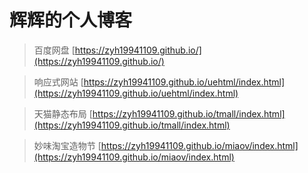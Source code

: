 ﻿# 辉辉的个人博客

> 百度网盘  [https://zyh19941109.github.io/](https://zyh19941109.github.io/)

> 响应式网站  [https://zyh19941109.github.io/uehtml/index.html](https://zyh19941109.github.io/uehtml/index.html)

> 天猫静态布局  [https://zyh19941109.github.io/tmall/index.html](https://zyh19941109.github.io/tmall/index.html)

> 妙味淘宝造物节  [https://zyh19941109.github.io/miaov/index.html](https://zyh19941109.github.io/miaov/index.html)

